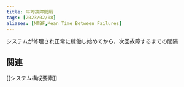 ```yaml
---
title: 平均故障間隔
tags: [2023/02/08]
aliases: [MTBF,Mean Time Between Failures]
---
```


システムが修理され正常に稼働し始めてから，次回故障するまでの間隔

## 関連
[[システム構成要素]]